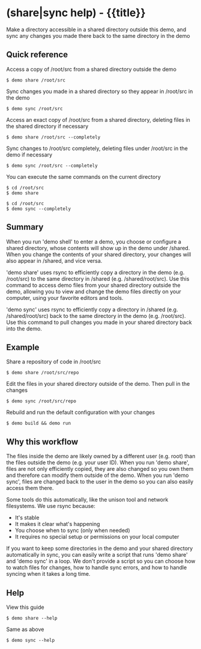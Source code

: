 # (share|sync help) - {{title}}

Make a directory accessible in a shared directory outside this demo, and sync any changes you made there back to the same directory in the demo

## Quick reference

Access a copy of /root/src from a shared directory outside the demo

```
$ demo share /root/src
```

Sync changes you made in a shared directory so they appear in /root/src in the demo

```
$ demo sync /root/src
```

Access an exact copy of /root/src from a shared directory, deleting files in the shared directory if necessary

```
$ demo share /root/src --completely
```

Sync changes to /root/src completely, deleting files under /root/src in the demo if necessary

```
$ demo sync /root/src --completely
```

You can execute the same commands on the current directory

```
$ cd /root/src
$ demo share
```

```
$ cd /root/src
$ demo sync --completely
```

## Summary

When you run 'demo shell' to enter a demo, you choose or configure a shared directory, whose contents will show up in the demo under /shared. When you change the contents of your shared directory, your changes will also appear in /shared, and vice versa.

'demo share' uses rsync to efficiently copy a directory in the demo (e.g. /root/src) to the same directory in /shared (e.g. /shared/root/src). Use this command to access demo files from your shared directory outside the demo, allowing you to view and change the demo files directly on your computer, using your favorite editors and tools.

'demo sync' uses rsync to efficiently copy a directory in /shared (e.g. /shared/root/src) back to the same directory in the demo (e.g. /root/src). Use this command to pull changes you made in your shared directory back into the demo.

## Example

Share a repository of code in /root/src

```
$ demo share /root/src/repo
```

Edit the files in your shared directory outside of the demo. Then pull in the changes

```
$ demo sync /root/src/repo
```

Rebuild and run the default configuration with your changes

```
$ demo build && demo run
```

## Why this workflow

The files inside the demo are likely owned by a different user (e.g. root) than the files outside the demo (e.g. your user ID). When you run 'demo share', files are not only efficiently copied, they are also changed so you own them and therefore can modify them outside of the demo. When you run 'demo sync', files are changed back to the user in the demo so you can also easily access them there.

Some tools do this automatically, like the unison tool and network filesystems. We use rsync because:

- It's stable
- It makes it clear what's happening
- You choose when to sync (only when needed)
- It requires no special setup or permissions on your local computer

If you want to keep some directories in the demo and your shared directory automatically in sync, you can easily write a script that runs 'demo share' and 'demo sync' in a loop. We don't provide a script so you can choose how to watch files for changes, how to handle sync errors, and how to handle syncing when it takes a long time.

## Help

View this guide

```
$ demo share --help
```

Same as above

```
$ demo sync --help
```
